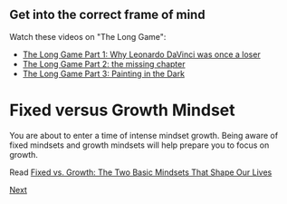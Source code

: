 ## Get into the correct frame of mind

Watch these videos on "The Long Game":

- [The Long Game Part 1: Why Leonardo DaVinci was once a loser](https://vimeo.com/84022735)
- [The Long Game Part 2: the missing chapter](https://vimeo.com/87448006)
- [The Long Game Part 3: Painting in the Dark](https://vimeo.com/151128399)



# Fixed versus Growth Mindset

You are about to enter a time of intense mindset growth. Being aware of fixed mindsets and growth mindsets will help prepare you to focus on growth.

Read [Fixed vs. Growth: The Two Basic Mindsets That Shape Our Lives](http://www.brainpickings.org/2014/01/29/carol-dweck-mindset/)


[Next](./07-accounts)
